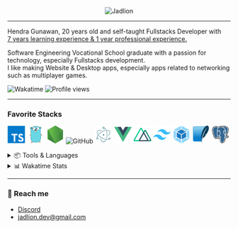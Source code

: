 <!-- Logo -->
<p align="center">
  <img src="https://raw.githubusercontent.com/username/username/main/assets/logo.png" alt="Jadlion" width="400"/>
</p>

---

Hendra Gunawan, 20 years old and self-taught Fullstacks Developer with  
[7 years learning experience & 1 year professional experience.](#)  

Software Engineering Vocational School graduate with a passion for technology, especially Fullstacks development.  
I like making Website & Desktop apps, especially apps related to networking such as multiplayer games.

<p>
  <img src="https://img.shields.io/badge/wakatime-735%20hrs%203%20mins-blue?logo=wakatime" alt="Wakatime"/>
  <img src="https://img.shields.io/badge/Profile%20views-10,441-green" alt="Profile views"/>
</p>

---

### Favorite Stacks

<p>
  <img src="https://raw.githubusercontent.com/devicons/devicon/master/icons/typescript/typescript-original.svg" alt="TypeScript" width="40"/>
  <img src="https://raw.githubusercontent.com/devicons/devicon/master/icons/go/go-original.svg" alt="Go" width="40"/>
  <img src="https://raw.githubusercontent.com/devicons/devicon/master/icons/nodejs/nodejs-original.svg" alt="Node.js" width="40"/>
  <img src="https://avatars.githubusercontent.com/u/9919?s=200&v=4" alt="GitHub" width="40"/>
  <img src="https://raw.githubusercontent.com/devicons/devicon/master/icons/electron/electron-original.svg" alt="Electron" width="40"/>
  <img src="https://raw.githubusercontent.com/devicons/devicon/master/icons/vuejs/vuejs-original.svg" alt="Vue" width="40"/>
  <img src="https://raw.githubusercontent.com/devicons/devicon/master/icons/nuxtjs/nuxtjs-original.svg" alt="Nuxt.js" width="40"/>
  <img src="https://raw.githubusercontent.com/devicons/devicon/master/icons/tailwindcss/tailwindcss-plain.svg" alt="TailwindCSS" width="40"/>
  <img src="https://raw.githubusercontent.com/devicons/devicon/master/icons/webpack/webpack-original.svg" alt="Webpack" width="40"/>
  <img src="https://raw.githubusercontent.com/devicons/devicon/master/icons/sqlite/sqlite-original.svg" alt="SQLite" width="40"/>
  <img src="https://raw.githubusercontent.com/devicons/devicon/master/icons/postgresql/postgresql-original.svg" alt="PostgreSQL" width="40"/>
</p>

<details>
  <summary>📦 Tools & Languages</summary>
  <br/>
  - TypeScript, Go, Node.js  
  - Vue, Nuxt, TailwindCSS  
  - Electron, Webpack  
  - SQLite, PostgreSQL  
</details>

<details>
  <summary>📊 Wakatime Stats</summary>
  <br/>
  <img src="https://github-readme-stats.vercel.app/api/wakatime?username=your_wakatime_username" alt="Wakatime Stats"/>
</details>

---

### 🔗 Reach me
- [Discord](https://discord.com/users/your-discord-id)  
- [jadlion.dev@gmail.com](mailto:jadlion.dev@gmail.com)
